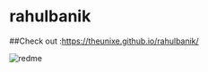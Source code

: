 # rahulbanik

##Check out :https://theunixe.github.io/rahulbanik/







![redme](https://user-images.githubusercontent.com/76448381/197945081-0be37cca-fd17-4658-ad2e-a7d0fcc62ba9.png)
